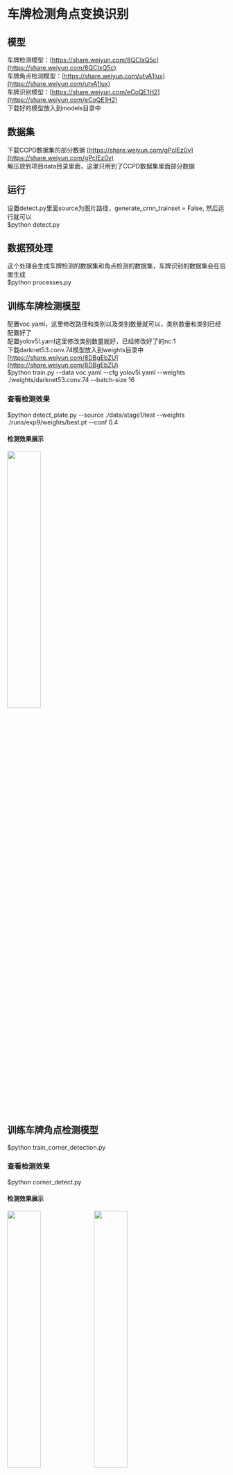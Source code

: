# 车牌检测角点变换识别

## 模型
车牌检测模型：[https://share.weiyun.com/8QCIxQ5c](https://share.weiyun.com/8QCIxQ5c) <br>
车牌角点检测模型：[https://share.weiyun.com/utvA1lux](https://share.weiyun.com/utvA1lux) <br>
车牌识别模型：[https://share.weiyun.com/eCoQE1H2](https://share.weiyun.com/eCoQE1H2) <br>
下载好的模型放入到models目录中<br>
## 数据集
下载CCPD数据集的部分数据 [https://share.weiyun.com/gPcIEz0v](https://share.weiyun.com/gPcIEz0v) <br>
解压放到项目data目录里面，这里只用到了CCPD数据集里面部分数据 <br>
 
## 运行
设置detect.py里面source为图片路径，generate_crnn_trainset = False, 然后运行就可以 <br>
$python detect.py <br>

## 数据预处理
这个处理会生成车牌检测的数据集和角点检测的数据集，车牌识别的数据集会在后面生成 <br>
$python processes.py <br>

## 训练车牌检测模型
配置voc.yaml，这里修改路径和类别以及类别数量就可以，类别数量和类别已经配置好了<br>
配置yolov5l.yaml这里修改类别数量就好，已经修改好了的nc:1<br>
下载darknet53.conv.74模型放入到weights目录中[https://share.weiyun.com/8DBgEbZU](https://share.weiyun.com/8DBgEbZU) <br>
$python train.py --data voc.yaml --cfg yolov5l.yaml --weights  ./weights/darknet53.conv.74  --batch-size 16 <br>
### 查看检测效果 
$python detect_plate.py --source ./data/stage1/test  --weights  ./runs/exp9/weights/best.pt --conf 0.4 <br>
#### 检测效果展示
<img src="inference/plate_detection/1.jpg" width="39%" /><br>

## 训练车牌角点检测模型
$python train_corner_detection.py <br>
### 查看检测效果
$python corner_detect.py <br>
#### 检测效果展示
<img src="inference/corner_detection/1.jpg" width="39%" /> <img src="inference/corner_detection/2.jpg" width="39%" /><br>
<i></i>
<img src="inference/corner_detection/3.jpg" width="39%" /> <img src="inference/corner_detection/4.jpg" width="39%" /><br>
<i></i>
<img src="inference/corner_detection/5.jpg" width="39%" /> <img src="inference/corner_detection/6.jpg" width="39%" /><br>
<i></i>
## 训练车牌文字识别模型
### 生成训练数据
设置好车牌检测模型路径和车牌角点检测模型路径，plate_detect_model=*，corner_detect_model=*，generate_crnn_trainset = True <br>
生成训练数据<br>
$python detect.py 

安装warp-ctc<br>
```bash
git clone https://github.com/SeanNaren/warp-ctc.git
cd warp-ctc
mkdir build; cd build
cmake ..
make
cd ../pytorch_binding
python setup.py install
cd ../
```
验证warp-ctc是否安装成功，能正常导入包就安装好了<br>
```python
import torch
from warpctc_pytorch import CTCLoss
```

### 训练识别模型
$cd CRNN_Chinese_Characters_Rec <br>
修改文件里面输入图片的路径CRNN_Chinese_Characters_Rec\lib\config\OWN_config.yaml：ROOT<br>
修改文件里面的字符CRNN_Chinese_Characters_Rec\lib\config\alphabets.py：alphabet = ''，中文车牌的字符就是这些可以不用修改<br>
$python train.py
### 验证识别效果
$cd CRNN_Chinese_Characters_Rec <br>
$python demo.py

### 三阶段整体检测识别
$cd yolov5
设置generate_crnn_trainset = False
$python detect.py

#### 整体识别效果展示
<img src="inference/whole_detection/1.jpg" width="70%" />
<img src="inference/whole_detection/2.jpg" width="70%" />
<img src="inference/whole_detection/3.jpg" width="70%" />
<img src="inference/whole_detection/4.jpg" width="70%" />
<img src="inference/whole_detection/5.jpg" width="70%" />
<img src="inference/whole_detection/6.jpg" width="70%" />
<img src="inference/whole_detection/7.jpg" width="70%" />
<img src="inference/whole_detection/8.jpg" width="70%" />
<i></i>


License
~~~~~~~
`Free software: MIT license <https://github.com/shiheyingzhe/plate_detect_corner_warp_recognize/LICENSE>`_
Citation: ZouJiu. plate_detect_corner_warp_recognize. Git code (2020). https://github.com/shiheyingzhe/plate_detect_corner_warp_recognize